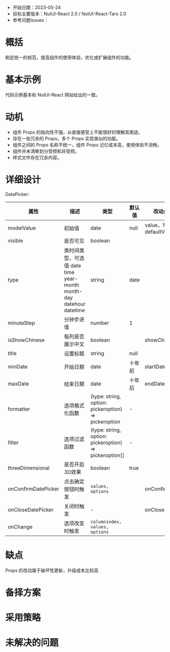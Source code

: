 - 开始日期：2023-05-24
- 目标主要版本：NutUI-React 2.0 / NutUI-React-Taro 2.0
- 参考问题Issues：

# 概括

制定统一的规范，提高组件的使用体验，优化或扩展组件的功能。


# 基本示例

代码示例基本和 NutUI-React 网站给出的一致。


# 动机

- 组件 Props 的指向性不强，从直接感受上不能很好的理解其用途。
- 存在一些冗余的 Props，多个 Props 实现类似的功能。
- 组件之间的 Props 名称不统一，组件 Props 记忆成本高，使用体验不流畅。
- 组件并未清晰划分受控和非受控。
- 样式文件存在冗余内容。


# 详细设计


DatePicker:

| 属性 | 描述 | 类型 | 默认值 | 改动点 |
| --- | --- | --- | --- | --- |
| modelValue | 初始值 | date | null | value，增加 defaultVlaue |
| visible | 是否可见 | boolean |  |  |
| type | 类时间类型，可选值 date time year-month month-day datehour datetime | string | date |  |
| minuteStep | 分钟步进值 | number | 1 |  |
| isShowChinese | 每列是否展示中文 | boolean |  | showChinese |
| title | 设置标题 | string | null |  |
| minDate | 开始日期 | date | 十年前 | startDate |
| maxDate | 结束日期 | date | 十年后 | endDate |
| formatter | 选项格式化函数 | (type: string, option: pickeroption) => pickeroption | - |  |
| filter | 选项过滤函数 | (type: string, option: pickeroption) => pickeroption[] | - |  |
| threeDimensional | 是否开启3D效果 | boolean | true |  |
| onConfirmDatePicker | 点击确定按钮时触发 | `values, options` |  | onConfirm |
| onCloseDatePicker | 关闭时触发 | - |  | onClose |
| onChange | 选项改变时触发 | `columnindex, values, options` |  |  |


# 缺点

Props 的改动属于破坏性更新，升级成本比较高

# 备择方案


# 采用策略


# 未解决的问题

